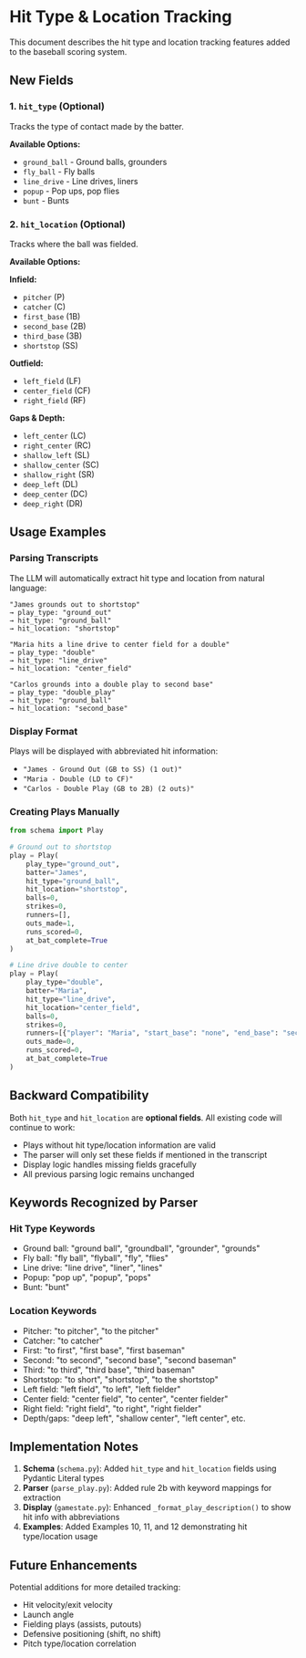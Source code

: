 # Hit Type & Location Tracking

This document describes the hit type and location tracking features added to the baseball scoring system.

## New Fields

### 1. `hit_type` (Optional)
Tracks the type of contact made by the batter.

**Available Options:**
- `ground_ball` - Ground balls, grounders
- `fly_ball` - Fly balls  
- `line_drive` - Line drives, liners
- `popup` - Pop ups, pop flies
- `bunt` - Bunts

### 2. `hit_location` (Optional)
Tracks where the ball was fielded.

**Available Options:**

**Infield:**
- `pitcher` (P)
- `catcher` (C)
- `first_base` (1B)
- `second_base` (2B)
- `third_base` (3B)
- `shortstop` (SS)

**Outfield:**
- `left_field` (LF)
- `center_field` (CF)
- `right_field` (RF)

**Gaps & Depth:**
- `left_center` (LC)
- `right_center` (RC)
- `shallow_left` (SL)
- `shallow_center` (SC)
- `shallow_right` (SR)
- `deep_left` (DL)
- `deep_center` (DC)
- `deep_right` (DR)

## Usage Examples

### Parsing Transcripts

The LLM will automatically extract hit type and location from natural language:

```
"James grounds out to shortstop"
→ play_type: "ground_out"
→ hit_type: "ground_ball"
→ hit_location: "shortstop"
```

```
"Maria hits a line drive to center field for a double"
→ play_type: "double"
→ hit_type: "line_drive"
→ hit_location: "center_field"
```

```
"Carlos grounds into a double play to second base"
→ play_type: "double_play"
→ hit_type: "ground_ball"
→ hit_location: "second_base"
```

### Display Format

Plays will be displayed with abbreviated hit information:

- `"James - Ground Out (GB to SS) (1 out)"`
- `"Maria - Double (LD to CF)"`
- `"Carlos - Double Play (GB to 2B) (2 outs)"`

### Creating Plays Manually

```python
from schema import Play

# Ground out to shortstop
play = Play(
    play_type="ground_out",
    batter="James",
    hit_type="ground_ball",
    hit_location="shortstop",
    balls=0,
    strikes=0,
    runners=[],
    outs_made=1,
    runs_scored=0,
    at_bat_complete=True
)

# Line drive double to center
play = Play(
    play_type="double",
    batter="Maria",
    hit_type="line_drive",
    hit_location="center_field",
    balls=0,
    strikes=0,
    runners=[{"player": "Maria", "start_base": "none", "end_base": "second"}],
    outs_made=0,
    runs_scored=0,
    at_bat_complete=True
)
```

## Backward Compatibility

Both `hit_type` and `hit_location` are **optional fields**. All existing code will continue to work:

- Plays without hit type/location information are valid
- The parser will only set these fields if mentioned in the transcript
- Display logic handles missing fields gracefully
- All previous parsing logic remains unchanged

## Keywords Recognized by Parser

### Hit Type Keywords
- Ground ball: "ground ball", "groundball", "grounder", "grounds"
- Fly ball: "fly ball", "flyball", "fly", "flies"
- Line drive: "line drive", "liner", "lines"
- Popup: "pop up", "popup", "pops"
- Bunt: "bunt"

### Location Keywords
- Pitcher: "to pitcher", "to the pitcher"
- Catcher: "to catcher"
- First: "to first", "first base", "first baseman"
- Second: "to second", "second base", "second baseman"
- Third: "to third", "third base", "third baseman"
- Shortstop: "to short", "shortstop", "to the shortstop"
- Left field: "left field", "to left", "left fielder"
- Center field: "center field", "to center", "center fielder"
- Right field: "right field", "to right", "right fielder"
- Depth/gaps: "deep left", "shallow center", "left center", etc.

## Implementation Notes

1. **Schema** (`schema.py`): Added `hit_type` and `hit_location` fields using Pydantic Literal types
2. **Parser** (`parse_play.py`): Added rule 2b with keyword mappings for extraction
3. **Display** (`gamestate.py`): Enhanced `_format_play_description()` to show hit info with abbreviations
4. **Examples**: Added Examples 10, 11, and 12 demonstrating hit type/location usage

## Future Enhancements

Potential additions for more detailed tracking:
- Hit velocity/exit velocity
- Launch angle
- Fielding plays (assists, putouts)
- Defensive positioning (shift, no shift)
- Pitch type/location correlation

